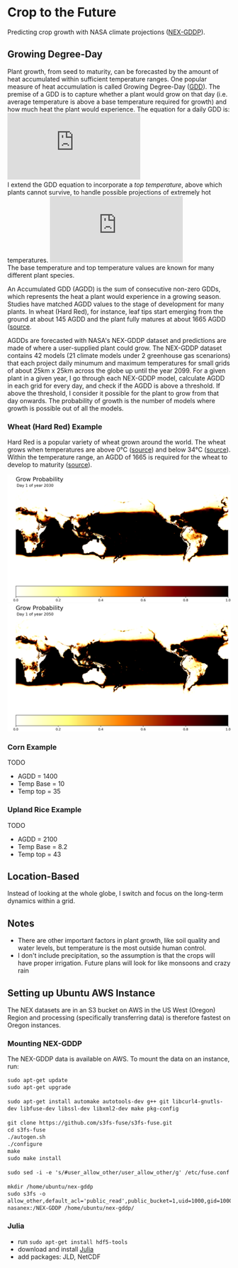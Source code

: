 # Crop to the Future
Predicting crop growth with NASA climate projections ([NEX-GDDP](https://cds.nccs.nasa.gov/nex/)).

## Growing Degree-Day

Plant growth, from seed to maturity, can be forecasted by the amount of heat accumulated within sufficient temperature ranges. One popular measure of heat accumulation is called Growing Degree-Day ([GDD](https://en.wikipedia.org/wiki/Growing_degree-day)). The premise of a GDD is to capture whether a plant would grow on that day (i.e. average temperature is above a base temperature required for growth) and how much heat the plant would experience. The equation for a daily GDD is:  
![gdd](https://latex.codecogs.com/gif.latex?GDD%20%3D%20%5Cbegin%7Bcases%7D%20%28T_%7Bmax%7D&plus;T_%7Bmin%7D%29/2%20-%20T_%7Bbase%7D%20%26%20%5Ctext%7Bif%20%7D%20%5C%28T_%7Bmax%7D&plus;T_%7Bmin%7D%29/2%20%3E%20T_%7Bbase%7D%20%5C%5C%200%20%26%20%5Ctext%7Botherwise%7D%20%5Cend%7Bcases%7D)  
I extend the GDD equation to incorporate a *top temperature*, above which plants cannot survive, to handle possible projections of extremely hot temperatures. 
![gdd2](https://latex.codecogs.com/gif.latex?GDD%20%3D%20%5Cbegin%7Bcases%7D%20%28T_%7Bmax%7D&plus;T_%7Bmin%7D/2%29-T_%7Bbase%7D%20%26%20%5Ctext%7Bif%20%7D%20%5C%28T_%7Bmax%7D&plus;T_%7Bmin%7D/2%29%3ET_%7Bbase%7D%20%5Ctext%7B%20%5C%26%20%7D%20%5C%28T_%7Bmax%7D&plus;T_%7Bmin%7D/2%29%3CT_%7Btop%7D%20%5C%5C%200%20%26%20%5Ctext%7Botherwise%7D%20%5Cend%7Bcases%7D)  
The base temperature and top temperature values are known for many different plant species. 

An Accumulated GDD (AGDD) is the sum of consecutive non-zero GDDs, which represents the heat a plant would experience in a growing season. Studies have matched AGDD values to the stage of development for many plants. In wheat (Hard Red), for instance, leaf tips start emerging from the ground at about 145 AGDD and the plant fully matures at about 1665 AGDD ([source](http://msuextension.org/publications/AgandNaturalResources/MT200103AG.pdf).

AGDDs are forecasted with NASA's NEX-GDDP dataset and predictions are made of where a user-supplied plant could grow. The NEX-GDDP dataset contains 42 models (21 climate models under 2 greenhouse gas scenarions) that each project daily minumum and maximum temperatures for small grids of about 25km x 25km across the globe up until the year 2099. For a given plant in a given year, I go through each NEX-GDDP model, calculate AGDD in each grid for every day, and check if the AGDD is above a threshold. If above the threshold, I consider it possible for the plant to grow from that day onwards. The probability of growth is the number of models where growth is possible out of all the models.

### Wheat (Hard Red) Example

Hard Red is a popular variety of wheat grown around the world. The wheat grows when temperatures are above 0&deg;C ([source](http://msuextension.org/publications/AgandNaturalResources/MT200103AG.pdf)) and below 34&deg;C ([source](http://iopscience.iop.org/article/10.1088/1748-9326/8/3/034016)). Within the temperature range, an AGDD of 1665 is required for the wheat to develop to maturity ([source](http://msuextension.org/publications/AgandNaturalResources/MT200103AG.pdf)).

[![Wheat 2030](examples/wheat/wheat_red_hard_2030.png "Click to See")](examples/wheat/wheat_red_hard_2030.gif)
[![Wheat 2050](examples/wheat/wheat_red_hard_2050.png "Click to See")](examples/wheat/wheat_red_hard_2050.gif)

### Corn Example

TODO

- AGDD = 1400
- Temp Base = 10
- Temp top = 35

### Upland Rice Example

TODO
- AGDD = 2100
- Temp Base = 8.2
- Temp top = 43

## Location-Based

Instead of looking at the whole globe, I switch and focus on the long-term dynamics within a grid. 

## Notes

- There are other important factors in plant growth, like soil quality and water levels, but temperature is the most outside human control. 
- I don't include precipitation, so the assumption is that the crops will have proper irrigation. Future plans will look for like monsoons and crazy rain

## Setting up Ubuntu AWS Instance

The NEX datasets are in an S3 bucket on AWS in the US West (Oregon) Region and processing (specifically transferring data) is therefore fastest on Oregon instances.

### Mounting NEX-GDDP 
The NEX-GDDP data is available on AWS. To mount the data on an instance, run:
```
sudo apt-get update  
sudo apt-get upgrade  

sudo apt-get install automake autotools-dev g++ git libcurl4-gnutls-dev libfuse-dev libssl-dev libxml2-dev make pkg-config  

git clone https://github.com/s3fs-fuse/s3fs-fuse.git  
cd s3fs-fuse  
./autogen.sh  
./configure  
make  
sudo make install  

sudo sed -i -e 's/#user_allow_other/user_allow_other/g' /etc/fuse.conf 

mkdir /home/ubuntu/nex-gddp 
sudo s3fs -o allow_other,default_acl='public_read',public_bucket=1,uid=1000,gid=1000,umask=722 nasanex:/NEX-GDDP /home/ubuntu/nex-gddp/
```

### Julia
- run ```sudo apt-get install hdf5-tools```
- download and install [Julia](https://julialang.org/)
- add packages: JLD, NetCDF